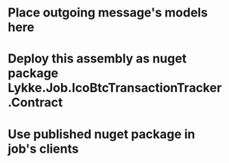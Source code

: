 ﻿# Place outgoing message's models here
# Deploy this assembly as nuget package Lykke.Job.IcoBtcTransactionTracker.Contract
# Use published nuget package in job's clients